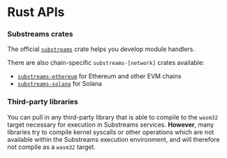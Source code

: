 # Rust APIs

### Substreams crates

The official [`substreams`](https://crates.io/crates/substreams) crate helps you develop module handlers.

There are also chain-specific `substreams-[network]` crates available:

* [`substreams-ethereum`](https://crates.io/crates/substreams-ethereum) for Ethereum and other EVM chains
* [`substreams-solana`](https://crates.io/crates/substreams-solana) for Solana

### Third-party libraries

You can pull in any third-party library that is able to compile to the `wasm32` target necessary for execution in Substreams services. **However**, many libraries try to compile kernel syscalls or other operations which are not available within the Substreams execution environment, and will therefore not compile as a `wasm32` target.
